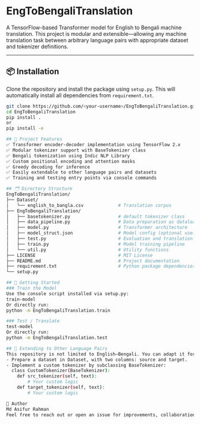 # EngToBengaliTranslation

A TensorFlow-based Transformer model for English to Bengali machine translation. This project is modular and extensible—allowing any machine translation task between arbitrary language pairs with appropriate dataset and tokenizer definitions.

---

## 📦 Installation
Clone the repository and install the package using `setup.py`. This will automatically install all dependencies from `requirement.txt`.

```bash
git clone https://github.com/<your-username>/EngToBengaliTranslation.git
cd EngToBengaliTranslation
pip install .
or 
pip install -e

## 🧠 Project Features
✅ Transformer encoder-decoder implementation using TensorFlow 2.x
✅ Modular tokenizer support with BaseTokenizer class
✅ Bengali tokenization using Indic NLP Library
✅ Custom positional encoding and attention masks
✅ Greedy decoding for inference
✅ Easily extendable to other language pairs and datasets
✅ Training and testing entry points via console commands

## 🗂️ Directory Structure
EngToBengaliTranslation/
├── Dataset/
│   └── english_to_bangla.csv             # Translation corpus 
├── EngToBengaliTranslation/
│   ├── basetokenizer.py                  # default tokenizer class
│   ├── data_pipeline.py                  # Data preparation as dataloader
│   ├── model.py                          # Transformer architecture
│   ├── model_struct.json                 # Model config (optional use)
│   ├── test.py                           # Evaluation and translation script
│   ├── train.py                          # Model training pipeline
│   └── util.py                           # Utility functions
├── LICENSE                               # MIT License
├── README.md                             # Project documentation
├── requirement.txt                       # Python package dependencies
└── setup.py

## 🚀 Getting Started
### Train the Model
Use the console script installed via setup.py:
train-model
Or directly run:
python -m EngToBengaliTranslation.train

### Test / Translate
test-model
Or directly run:
python -m EngToBengaliTranslation.test

## 🔁 Extending to Other Language Pairs
This repository is not limited to English–Bengali. You can adapt it for any language pair by following these steps:
- Prepare a dataset in Dataset, with two columns: source and target.
- Implement a custom tokenizer by subclassing BaseTokenizer:
  class CustomTokenizer(BaseTokenizer):
    def src_tokenizer(self, text):
        # Your custom logic
    def target_tokenizer(self, text):
        # Your custom logic

👤 Author
Md Asifur Rahman
Feel free to reach out or open an issue for improvements, collaborations, or research inquiries.



